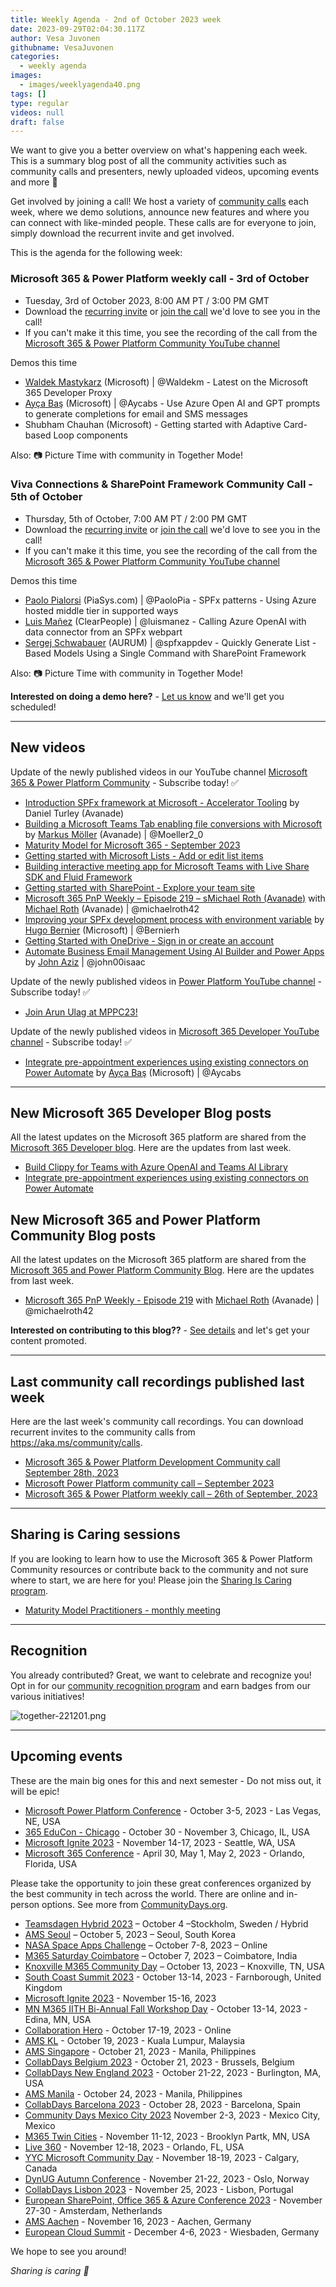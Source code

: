 ```yaml
---
title: Weekly Agenda - 2nd of October 2023 week
date: 2023-09-29T02:04:30.117Z
author: Vesa Juvonen
githubname: VesaJuvonen
categories:
  - weekly agenda
images:
  - images/weeklyagenda40.png
tags: []
type: regular
videos: null
draft: false
---
```


We want to give you a better overview on what's happening each week. This is a summary blog post of all the community activities such as community calls and presenters, newly uploaded videos, upcoming events and more 🚀 

Get involved by joining a call! We host a variety of [community calls](https://aka.ms/community/calls) each week, where we demo solutions, announce new features and where you can connect with like-minded people. These calls are for everyone to join, simply download the recurrent invite and get involved.

This is the agenda for the following week:

### Microsoft 365 & Power Platform weekly call - 3rd of October

* Tuesday, 3rd of October 2023, 8:00 AM PT / 3:00 PM GMT
* Download the [recurring invite](https://aka.ms/m365-dev-call) or [join the call](https://aka.ms/m365-dev-call-join) we'd love to see you in the call!
* If you can't make it this time, you see the recording of the call from the [Microsoft 365 & Power Platform Community YouTube channel](https://www.youtube.com/playlist?list=PLR9nK3mnD-OUQOW86tT5dkCRQAVGY7DlH)

Demos this time

* [Waldek Mastykarz](https://twitter.com/waldekm) (Microsoft) | @Waldekm -  Latest on the Microsoft 365 Developer Proxy
* [Ayça Baş](https://twitter.com/aycabs) (Microsoft) | @Aycabs - Use Azure Open AI and GPT prompts to generate completions for email and SMS messages
* Shubham Chauhan (Microsoft) - Getting started with Adaptive Card-based Loop components 


Also: 📷 Picture Time with community in Together Mode!

### Viva Connections & SharePoint Framework Community Call - 5th of October

* Thursday, 5th of October, 7:00 AM PT / 2:00 PM GMT
* Download the [recurring invite](https://aka.ms/spdev-spfx-call) or [join the call](https://aka.ms/spdev-spfx-call-join) we'd love to see you in the call!
* If you can't make it this time, you see the recording of the call from the [Microsoft 365 & Power Platform Community YouTube channel](https://www.youtube.com/watch?v=Sxrnc7gSw4A&list=PLR9nK3mnD-OXdcwfcHGsGr78nHWLRsv1x)

Demos this time

* [Paolo Pialorsi](https://twitter.com/PaoloPia) (PiaSys.com) | @PaoloPia - SPFx patterns - Using Azure hosted middle tier in supported ways
* [Luis Mañez](https://twitter.com/luismanez) (ClearPeople) | @luismanez - Calling Azure OpenAI with data connector from an SPFx webpart
* [Sergej Schwabauer](https://twitter.com/spfxappdev) (AURUM) | @spfxappdev - Quickly Generate List -Based Models Using a Single Command with SharePoint Framework

Also: 📷 Picture Time with community in Together Mode!

**Interested on doing a demo here?** - [Let us know](https://aka.ms/community/request/demo) and we'll get you scheduled!

---

## New videos 

Update of the newly published videos in our YouTube channel [Microsoft 365 & Power Platform Community](https://www.youtube.com/channel/UC_mKdhw-V6CeCM7gTo_Iy7w) - Subscribe today! ✅

* [Introduction SPFx framework at Microsoft - Accelerator Tooling](https://www.youtube.com/watch?v=muDg6rWAhLM) by Daniel Turley (Avanade)
* [Building a Microsoft Teams Tab enabling file conversions with Microsoft](https://www.youtube.com/watch?v=pciG6miBXf8) by [Markus Möller](https://twitter.com/Moeller2_0) (Avanade) | @Moeller2_0
* [Maturity Model for Microsoft 365 - September 2023](https://www.youtube.com/watch?v=msUi_oEz12w)
* [Getting started with Microsoft Lists - Add or edit list items](https://www.youtube.com/watch?v=yufDQqExJO0)
* [Building interactive meeting app for Microsoft Teams with Live Share SDK and Fluid Framework](https://www.youtube.com/watch?v=ApVfFBnv5XE&t=6s)
* [Getting started with SharePoint - Explore your team site](https://www.youtube.com/watch?v=LsXCioQhT_8)
* [Microsoft 365 PnP Weekly – Episode 219 – sMichael Roth (Avanade)](https://www.youtube.com/watch?v=J2mb0u9NYmI) with [Michael Roth](https://twitter.com/MichaelRoth42) (Avanade) | @michaelroth42
* [Improving your SPFx development process with environment variable](https://www.youtube.com/watch?v=o9RPNPscL-g) by [Hugo Bernier](https://twitter.com/bernierh) (Microsoft) | @Bernierh
* [Getting Started with OneDrive - Sign in or create an account](https://www.youtube.com/watch?v=qfLyeo7EPkA) 
* [Automate Business Email Management Using AI Builder and Power Apps](https://www.youtube.com/watch?v=4gno4bHrVwM) by [John Aziz](https://twitter.com/john00isaac) | @john00isaac


Update of the newly published videos in [Power Platform YouTube channel](https://www.youtube.com/@mspowerplatform) - Subscribe today! ✅

* [Join Arun Ulag at MPPC23!](https://www.youtube.com/watch?v=5ZDUqJEkoFM)


Update of the newly published videos in [Microsoft 365 Developer YouTube channel](https://www.youtube.com/@Microsoft365Developer) - Subscribe today! ✅

* [Integrate pre-appointment experiences using existing connectors on Power Automate](https://www.youtube.com/watch?v=Xf3KFduu9zs) by [Ayça Baş](https://twitter.com/aycabs) (Microsoft) | @Aycabs 

---

## New Microsoft 365 Developer Blog posts

All the latest updates on the Microsoft 365 platform are shared from the [Microsoft 365 Developer blog](https://devblogs.microsoft.com/microsoft365dev/). Here are the updates from last week.

* [Build Clippy for Teams with Azure OpenAI and Teams AI Library](https://www.youtube.com/watch?v=OZ6qNiuGo1Q)
* [Integrate pre-appointment experiences using existing connectors on Power Automate](https://www.youtube.com/watch?v=Xf3KFduu9zs)


## New Microsoft 365 and Power Platform Community Blog posts

All the latest updates on the Microsoft 365 platform are shared from the [Microsoft 365 and Power Platform Community Blog](https://pnp.github.io/blog/). Here are the updates from last week.

* [Microsoft 365 PnP Weekly - Episode 219](https://pnp.github.io/blog/microsoft-365-pnp-weekly/episode-219/) with [Michael Roth](https://twitter.com/MichaelRoth42) (Avanade) | @michaelroth42

**Interested on contributing to this blog??** - [See details](https://pnp.github.io/blog/post/contribute-blog/) and let's get your content promoted.

---

## Last community call recordings published last week

Here are the last week's community call recordings. You can download recurrent invites to the community calls from https://aka.ms/community/calls.

* [Microsoft 365 & Power Platform Development Community call September 28th, 2023](https://www.youtube.com/watch?v=T8H810otKhM)
* [Microsoft Power Platform community call – September 2023](https://www.youtube.com/watch?v=Fsr4CBuoTSU)
* [Microsoft 365 & Power Platform weekly call – 26th of September, 2023](https://www.youtube.com/watch?v=SKQyj2SmcL0)

---

## Sharing is Caring sessions

If you are looking to learn how to use the Microsoft 365 & Power Platform Community resources or contribute back to the community and not sure where to start, we are here for you! Please join the [Sharing Is Caring program](https://pnp.github.io/sharing-is-caring/).

* [Maturity Model Practitioners - monthly meeting](https://aka.ms/mm4m365/invite)

---

## Recognition

You already contributed? Great, we want to celebrate and recognize you! Opt in for our [community recognition program](https://pnp.github.io/recognitionprogram/) and earn badges from our various initiatives! 

![together-221201.png](images/community-recognization-program.png)

---

## Upcoming events

These are the main big ones for this and next semester - Do not miss out, it will be epic!

* [Microsoft Power Platform Conference](https://powerplatformconf.com/) - October 3-5, 2023 - Las Vegas, NE, USA
* [365 EduCon - Chicago](https://365educon.com/Chicago/index.php) - October 30 - November 3,  Chicago, IL, USA
* [Microsoft Ignite 2023](https://ignite.microsoft.com/en-US/home) - November 14-17, 2023 - Seattle, WA, USA
* [Microsoft 365 Conference](https://m365conf.com/#!/) - April 30, May 1, May 2, 2023 - Orlando, Florida, USA

Please take the opportunity to join these great conferences organized by the best community in tech across the world. There are online and in-person options. See more from [CommunityDays.org](https://www.communitydays.org/).


* [Teamsdagen Hybrid 2023](https://www.communitydays.org/event/2023-10-04/teamsdagen-hybrid-2023) – October 4 –Stockholm, Sweden / Hybrid
* [AMS Seoul](https://www.communitydays.org/event/2023-10-05/ams-seoul) – October 5, 2023 – Seoul, South Korea
* [NASA Space Apps Challenge](https://www.communitydays.org/event/2023-10-07/nasa-space-apps-challenge) – October 7-8, 2023 – Online
* [M365 Saturday Coimbatore](https://www.communitydays.org/event/2023-10-07/m365-saturday-coimbatore) – October 7, 2023 – Coimbatore, India
* [Knoxville M365 Community Day](https://www.communitydays.org/event/2023-10-13/knoxville-m365-community-day) – October 13, 2023 – Knoxville, TN, USA
* [South Coast Summit 2023](https://www.southcoastsummit.com/) - October 13-14, 2023 - Farnborough, United Kingdom
* [Microsoft Ignite 2023](https://ignite.microsoft.com/) - November 15-16, 2023
* [MN M365 IITH Bi-Annual Fall Workshop Day](https://www.communitydays.org/event/2023-10-13/mn-m365-11th-bi-annual-fall-workshop-day) - October 13-14, 2023 - Edina, MN, USA
* [Collaboration Hero](https://www.communitydays.org/event/2023-10-17/collaboration-hero) - October 17-19, 2023 - Online
* [AMS KL](https://www.communitydays.org/event/2023-10-19/ams-kl) - October 19, 2023 - Kuala Lumpur, Malaysia
* [AMS Singapore](https://www.communitydays.org/event/2023-10-21/ams-singapore-23) - October 21, 2023 - Manila, Philippines
* [CollabDays Belgium 2023](https://www.collabdays.org/2023-belgium/) - October 21, 2023 - Brussels, Belgium
* [CollabDays New England 2023](https://www.collabdays.org/2023-ne/) - October 21-22, 2023 - Burlington, MA, USA
* [AMS Manila](https://www.communitydays.org/event/2023-10-24/ams-manila) - October 24, 2023 - Manila, Philippines
* [CollabDays Barcelona 2023](https://www.collabdays.org/2023-barcelona/) - October 28, 2023 - Barcelona, Spain
* [Community Days Mexico City 2023](https://www.communitydays.org/event/2023-11-02/community-days-mexico-city-2023)  November 2-3, 2023 - Mexico City, Mexico
* [M365 Twin Cities](https://www.communitydays.org/event/2023-11-11/m365-twin-cities) - November 11-12, 2023 - Brooklyn Partk, MN, USA
* [Live 360](https://www.communitydays.org/event/2023-11-12/live-360) - November 12-18, 2023 - Orlando, FL, USA
* [YYC Microsoft Community Day](https://www.communitydays.org/event/2023-11-18/yyc-microsoft-community-day) - November 18-19, 2023 - Calgary, Canada
* [DynUG Autumn Conference](https://www.communitydays.org/event/2023-11-21/dynug-autumn-conference) - November 21-22, 2023 - Oslo, Norway
* [CollabDays Lisbon 2023](https://www.collabdays.org/2023-lisbon/) - November 25, 2023 - Lisbon, Portugal
* [European SharePoint, Office 365 & Azure Conference 2023](https://www.sharepointeurope.com/) - November 27-30 - Amsterdam, Netherlands
* [AMS Aachen](https://www.communitydays.org/event/2023-11-16/ams-aachen) - November 16, 2023 - Aachen, Germany
* [European Cloud Summit](https://www.cloudsummit.eu/) - December 4-6, 2023 - Wiesbaden, Germany

We hope to see you around!

_Sharing is caring 🧡_
